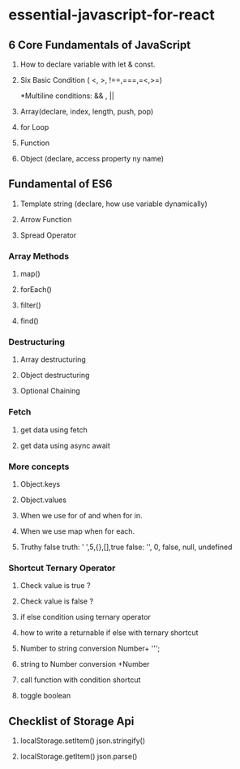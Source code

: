 # essential-javascript-for-react

## 6 Core Fundamentals of JavaScript ##

 1. How to declare variable with let & const.

 2. Six Basic Condition ( <, >, !==,===,=<,>=)
    
    *Multiline conditions: && , ||

3. Array(declare, index, length, push, pop)

4. for Loop

5. Function

6. Object (declare, access property ny name)


## Fundamental of ES6 ##

1. Template string (declare, how use variable dynamically)

2. Arrow Function 

3. Spread Operator


### Array Methods ###

1. map()

2. forEach()

3. filter()

4. find()


### Destructuring ###

1. Array destructuring

2. Object destructuring

3. Optional Chaining

### Fetch ###

1. get data using fetch

2. get data using async await


### More concepts ###

1. Object.keys

2. Object.values

3. When we use for of and when for in.

4. When we use map when for each.

5. Truthy false
    truth: ' ',5,{},[],true
    false: '', 0, false, null, undefined

### Shortcut Ternary Operator ###

1. Check value is true ?

2. Check value is false ?

3. if else condition using ternary operator

4. how to write a returnable if else with ternary shortcut

5. Number to string conversion 
    Number+ ''';

6. string to Number conversion
    +Number

7. call function with condition shortcut

8. toggle boolean


## Checklist of Storage Api ##

1. localStorage.setItem()
    json.stringify()

2. localStorage.getItem()
    json.parse()